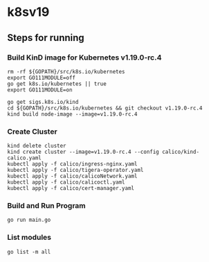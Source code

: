 
# k8sv19


## Steps for running

### Build KinD image for Kubernetes v1.19.0-rc.4
```
rm -rf ${GOPATH}/src/k8s.io/kubernetes
export GO111MODULE=off
go get k8s.io/kubernetes || true
export GO111MODULE=on

go get sigs.k8s.io/kind
cd ${GOPATH}/src/k8s.io/kubernetes && git checkout v1.19.0-rc.4
kind build node-image --image=v1.19.0-rc.4

```

### Create Cluster

```
kind delete cluster
kind create cluster --image=v1.19.0-rc.4 --config calico/kind-calico.yaml
kubectl apply -f calico/ingress-nginx.yaml
kubectl apply -f calico/tigera-operator.yaml
kubectl apply -f calico/calicoNetwork.yaml
kubectl apply -f calico/calicoctl.yaml
kubectl apply -f calico/cert-manager.yaml

```

### Build and Run Program
```
go run main.go
```


### List modules

```
go list -m all

```
